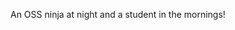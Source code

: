An OSS ninja at night and a student in the mornings!
           
                                                                                  
